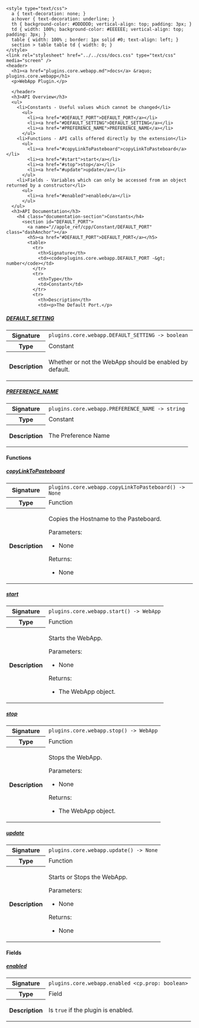    <style type="text/css">
      a { text-decoration: none; }
      a:hover { text-decoration: underline; }
      th { background-color: #DDDDDD; vertical-align: top; padding: 3px; }
      td { width: 100%; background-color: #EEEEEE; vertical-align: top; padding: 3px; }
      table { width: 100% ; border: 1px solid #0; text-align: left; }
      section > table table td { width: 0; }
    </style>
    <link rel="stylesheet" href="../../css/docs.css" type="text/css" media="screen" />
    <header>
      <h1><a href="plugins.core.webapp.md">docs</a> &raquo; plugins.core.webapp</h1>
      <p>WebApp Plugin.</p>

      </header>
      <h3>API Overview</h3>
      <ul>
        <li>Constants - Useful values which cannot be changed</li>
          <ul>
            <li><a href="#DEFAULT_PORT">DEFAULT_PORT</a></li>
            <li><a href="#DEFAULT_SETTING">DEFAULT_SETTING</a></li>
            <li><a href="#PREFERENCE_NAME">PREFERENCE_NAME</a></li>
          </ul>
        <li>Functions - API calls offered directly by the extension</li>
          <ul>
            <li><a href="#copyLinkToPasteboard">copyLinkToPasteboard</a></li>
            <li><a href="#start">start</a></li>
            <li><a href="#stop">stop</a></li>
            <li><a href="#update">update</a></li>
          </ul>
        <li>Fields - Variables which can only be accessed from an object returned by a constructor</li>
          <ul>
            <li><a href="#enabled">enabled</a></li>
          </ul>
      </ul>
      <h3>API Documentation</h3>
        <h4 class="documentation-section">Constants</h4>
          <section id="DEFAULT_PORT">
            <a name="//apple_ref/cpp/Constant/DEFAULT_PORT" class="dashAnchor"></a>
            <h5><a href="#DEFAULT_PORT">DEFAULT_PORT</a></h5>
            <table>
              <tr>
                <th>Signature</th>
                <td><code>plugins.core.webapp.DEFAULT_PORT -&gt; number</code></td>
              </tr>
              <tr>
                <th>Type</th>
                <td>Constant</td>
              </tr>
              <tr>
                <th>Description</th>
                <td><p>The Default Port.</p>
</td>
              </tr>
            </table>
          </section>
          <section id="DEFAULT_SETTING">
            <a name="//apple_ref/cpp/Constant/DEFAULT_SETTING" class="dashAnchor"></a>
            <h5><a href="#DEFAULT_SETTING">DEFAULT_SETTING</a></h5>
            <table>
              <tr>
                <th>Signature</th>
                <td><code>plugins.core.webapp.DEFAULT_SETTING -&gt; boolean</code></td>
              </tr>
              <tr>
                <th>Type</th>
                <td>Constant</td>
              </tr>
              <tr>
                <th>Description</th>
                <td><p>Whether or not the WebApp should be enabled by default.</p>
</td>
              </tr>
            </table>
          </section>
          <section id="PREFERENCE_NAME">
            <a name="//apple_ref/cpp/Constant/PREFERENCE_NAME" class="dashAnchor"></a>
            <h5><a href="#PREFERENCE_NAME">PREFERENCE_NAME</a></h5>
            <table>
              <tr>
                <th>Signature</th>
                <td><code>plugins.core.webapp.PREFERENCE_NAME -&gt; string</code></td>
              </tr>
              <tr>
                <th>Type</th>
                <td>Constant</td>
              </tr>
              <tr>
                <th>Description</th>
                <td><p>The Preference Name</p>
</td>
              </tr>
            </table>
          </section>
        <h4 class="documentation-section">Functions</h4>
          <section id="copyLinkToPasteboard">
            <a name="//apple_ref/cpp/Function/copyLinkToPasteboard" class="dashAnchor"></a>
            <h5><a href="#copyLinkToPasteboard">copyLinkToPasteboard</a></h5>
            <table>
              <tr>
                <th>Signature</th>
                <td><code>plugins.core.webapp.copyLinkToPasteboard() -&gt; None</code></td>
              </tr>
              <tr>
                <th>Type</th>
                <td>Function</td>
              </tr>
              <tr>
                <th>Description</th>
                <td><p>Copies the Hostname to the Pasteboard.</p>
<p>Parameters:</p>
<ul>
<li>None</li>
</ul>
<p>Returns:</p>
<ul>
<li>None</li>
</ul>
</td>
              </tr>
            </table>
          </section>
          <section id="start">
            <a name="//apple_ref/cpp/Function/start" class="dashAnchor"></a>
            <h5><a href="#start">start</a></h5>
            <table>
              <tr>
                <th>Signature</th>
                <td><code>plugins.core.webapp.start() -&gt; WebApp</code></td>
              </tr>
              <tr>
                <th>Type</th>
                <td>Function</td>
              </tr>
              <tr>
                <th>Description</th>
                <td><p>Starts the WebApp.</p>
<p>Parameters:</p>
<ul>
<li>None</li>
</ul>
<p>Returns:</p>
<ul>
<li>The WebApp object.</li>
</ul>
</td>
              </tr>
            </table>
          </section>
          <section id="stop">
            <a name="//apple_ref/cpp/Function/stop" class="dashAnchor"></a>
            <h5><a href="#stop">stop</a></h5>
            <table>
              <tr>
                <th>Signature</th>
                <td><code>plugins.core.webapp.stop() -&gt; WebApp</code></td>
              </tr>
              <tr>
                <th>Type</th>
                <td>Function</td>
              </tr>
              <tr>
                <th>Description</th>
                <td><p>Stops the WebApp.</p>
<p>Parameters:</p>
<ul>
<li>None</li>
</ul>
<p>Returns:</p>
<ul>
<li>The WebApp object.</li>
</ul>
</td>
              </tr>
            </table>
          </section>
          <section id="update">
            <a name="//apple_ref/cpp/Function/update" class="dashAnchor"></a>
            <h5><a href="#update">update</a></h5>
            <table>
              <tr>
                <th>Signature</th>
                <td><code>plugins.core.webapp.update() -&gt; None</code></td>
              </tr>
              <tr>
                <th>Type</th>
                <td>Function</td>
              </tr>
              <tr>
                <th>Description</th>
                <td><p>Starts or Stops the WebApp.</p>
<p>Parameters:</p>
<ul>
<li>None</li>
</ul>
<p>Returns:</p>
<ul>
<li>None</li>
</ul>
</td>
              </tr>
            </table>
          </section>
        <h4 class="documentation-section">Fields</h4>
          <section id="enabled">
            <a name="//apple_ref/cpp/Field/enabled" class="dashAnchor"></a>
            <h5><a href="#enabled">enabled</a></h5>
            <table>
              <tr>
                <th>Signature</th>
                <td><code>plugins.core.webapp.enabled &lt;cp.prop: boolean&gt;</code></td>
              </tr>
              <tr>
                <th>Type</th>
                <td>Field</td>
              </tr>
              <tr>
                <th>Description</th>
                <td><p>Is <code>true</code> if the plugin is enabled.</p>
</td>
              </tr>
            </table>
          </section>
